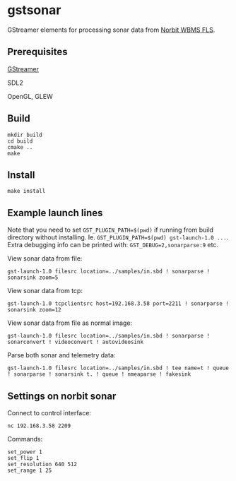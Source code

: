 # gstsonar

GStreamer elements for processing sonar data from [Norbit WBMS FLS](https://norbit.com/subsea/products/).

## Prerequisites

[GStreamer](https://gstreamer.freedesktop.org/download/)

SDL2

OpenGL, GLEW

## Build

```
mkdir build
cd build
cmake ..
make
```

## Install
```
make install
```


## Example launch lines

Note that you need to set `GST_PLUGIN_PATH=$(pwd)` if running from build directory without installing.
Ie. `GST_PLUGIN_PATH=$(pwd) gst-launch-1.0 ...`.
Extra debugging info can be printed with: `GST_DEBUG=2,sonarparse:9` etc.

View sonar data from file:

```
gst-launch-1.0 filesrc location=../samples/in.sbd ! sonarparse ! sonarsink zoom=5
```

View sonar data from tcp:

```
gst-launch-1.0 tcpclientsrc host=192.168.3.58 port=2211 ! sonarparse ! sonarsink zoom=12
```


View sonar data from file as normal image:
```
gst-launch-1.0 filesrc location=../samples/in.sbd ! sonarparse ! sonarconvert ! videoconvert ! autovideosink
```

Parse both sonar and telemetry data:
```
gst-launch-1.0 filesrc location=../samples/in.sbd ! tee name=t ! queue ! sonarparse ! sonarsink t. ! queue ! nmeaparse ! fakesink
```

## Settings on norbit sonar

Connect to control interface:
```
nc 192.168.3.58 2209
```

Commands:
```
set_power 1
set_flip 1
set_resolution 640 512
set_range 1 25
```

